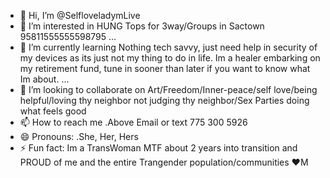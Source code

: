- 👋 Hi, I’m @SelfloveladymLive
- 👀 I’m interested in HUNG Tops for 3way/Groups in Sactown 95811555555598795 ...
- 🌱 I’m currently learning Nothing tech savvy, just need help in security of my devices as its just not my thing to do in life. Im a healer embarking on my retirement fund, tune in sooner than later if you want to know what Im about. ...
- 💞️ I’m looking to collaborate on Art/Freedom/Inner-peace/self love/being helpful/loving thy neighbor not judging thy neighbor/Sex Parties doing what feels good
- 📫 How to reach me .Above Email or text 775 300 5926
- 😄 Pronouns: .She, Her, Hers
- ⚡ Fun fact: Im a TransWoman MTF about 2 years into transition and PROUD of me and the entire Trangender population/communities ♥️M

<!---
SelfloveladymLive/SelfloveladymLive is a ✨ special ✨ repository because its `README.md` (this file) appears on your GitHub profile.
You can click the Preview link to take a look at your changes.
---
